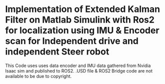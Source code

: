 # Implementation of Extended Kalman Filter on Matlab Simulink with Ros2 for localization using IMU & Encoder scan for Independent drive and independent Steer robot

This Code uses uses data encoder and IMU data gathered from Nvidia Isaac sim and published to ROS2. .USD file & ROS2 Bridge code are not available to be due to copyright.
